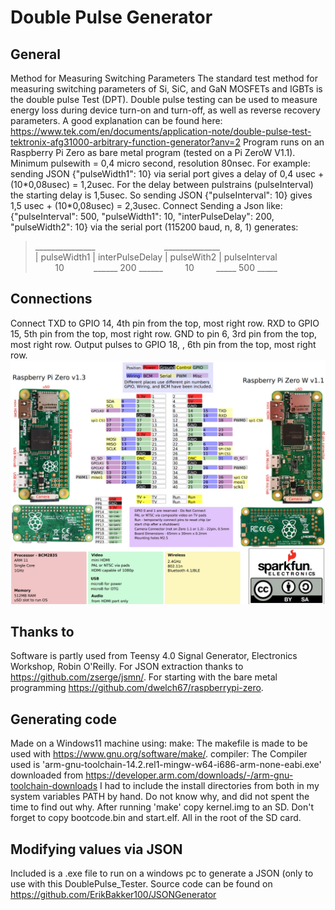 # Double Pulse Generator
## General
Method for Measuring Switching Parameters The standard test method for measuring switching parameters of Si, SiC, and GaN MOSFETs and IGBTs is the double pulse Test (DPT). Double pulse testing can be used to measure energy loss during device turn-on and turn-off, as well as reverse recovery parameters. A good explanation can be found here: https://www.tek.com/en/documents/application-note/double-pulse-test-tektronix-afg31000-arbitrary-function-generator?anv=2
Program runs on an Raspberry Pi Zero as bare metal program (tested on a Pi ZeroW V1.1). Minimum pulsewith = 0,4 micro second, resolution 80nsec. For example: sending JSON {"pulseWidth1": 10} via serial port gives a delay of 0,4 usec + (10\*0,08usec) = 1,2usec. For the delay between pulstrains (pulseInterval) the starting delay is 1,5usec. So sending JSON {"pulseInterval": 10} gives 1,5 usec + (10\*0,08usec) = 2,3usec.
Connect 
Sending a Json like: {"pulseInterval": 500, "pulseWidth1": 10, "interPulseDelay": 200, "pulseWidth2": 10} via the serial port (115200 baud, n, 8, 1) generates: <br />
>_______________&nbsp; &nbsp; &nbsp; &nbsp; &nbsp; &nbsp; &nbsp; &nbsp; &nbsp; &nbsp; &nbsp; &nbsp; &nbsp; &nbsp; ______________ <br />
>| pulseWidth1 | interPulseDelay | pulseWith2 | pulseInterval <br />
>&nbsp; &nbsp; &nbsp; &nbsp; 10&nbsp; &nbsp; &nbsp; &nbsp; &nbsp; &nbsp; ______ 200 ______ &nbsp; &nbsp; &nbsp; &nbsp; 10 &nbsp; &nbsp; &nbsp; &nbsp; _____ 500 _____ <br />
## Connections
Connect TXD to GPIO 14, 4th pin from the top, most right row. RXD to GPIO 15, 5th pin from the top, most right row. GND to pin 6, 3rd pin from the top, most right row. Output pulses to GPIO 18, , 6th pin from the top, most right row.  
![Raspberry Pi Zero Connector](data/raspizero.jpg)

## Thanks to
Software is partly used from Teensy 4.0 Signal Generator, Electronics Workshop, Robin O'Reilly.
For JSON extraction thanks to https://github.com/zserge/jsmn/. 
For starting with the bare metal programming https://github.com/dwelch67/raspberrypi-zero.

## Generating code
Made on a Windows11 machine using:
make: The makefile is made to be used with https://www.gnu.org/software/make/.
compiler: The Compiler used is 'arm-gnu-toolchain-14.2.rel1-mingw-w64-i686-arm-none-eabi.exe' downloaded from https://developer.arm.com/downloads/-/arm-gnu-toolchain-downloads
I had to include the install directories from both in my system variables PATH by hand. Do not know why, and did not spent the time to find out why.
After running 'make' copy kernel.img to an SD. Don't forget to copy bootcode.bin and start.elf. All in the root of the SD card.

## Modifying values via JSON
Included is a .exe file to run on a windows pc to generate a JSON (only to use with this DoublePulse_Tester. Source code can be found on https://github.com/ErikBakker100/JSONGenerator
